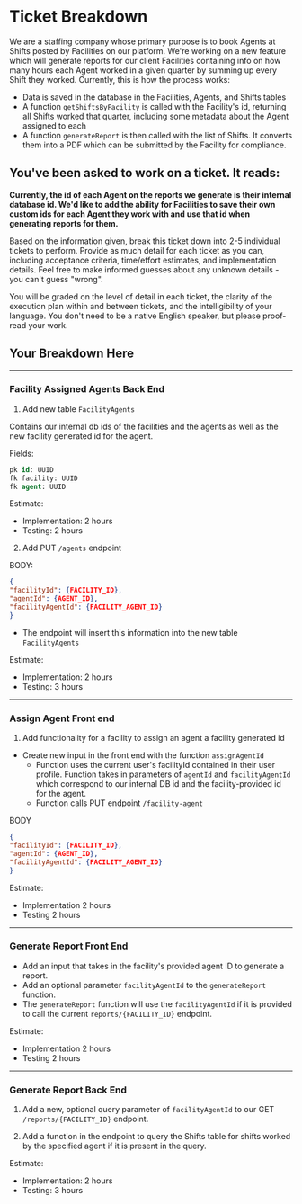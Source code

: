 # Ticket Breakdown

We are a staffing company whose primary purpose is to book Agents at Shifts posted by Facilities on our platform. We're
working on a new feature which will generate reports for our client Facilities containing info on how many hours each
Agent worked in a given quarter by summing up every Shift they worked. Currently, this is how the process works:

- Data is saved in the database in the Facilities, Agents, and Shifts tables
- A function `getShiftsByFacility` is called with the Facility's id, returning all Shifts worked that quarter, including
  some metadata about the Agent assigned to each
- A function `generateReport` is then called with the list of Shifts. It converts them into a PDF which can be submitted
  by the Facility for compliance.

## You've been asked to work on a ticket. It reads:

**Currently, the id of each Agent on the reports we generate is their internal database id. We'd like to add the ability
for Facilities to save their own custom ids for each Agent they work with and use that id when generating reports for
them.**

Based on the information given, break this ticket down into 2-5 individual tickets to perform. Provide as much detail
for each ticket as you can, including acceptance criteria, time/effort estimates, and implementation details. Feel free
to make informed guesses about any unknown details - you can't guess "wrong".

You will be graded on the level of detail in each ticket, the clarity of the execution plan within and between tickets,
and the intelligibility of your language. You don't need to be a native English speaker, but please proof-read your
work.

## Your Breakdown Here

---

### Facility Assigned Agents Back End

1. Add new table `FacilityAgents`

Contains our internal db ids of the facilities and the agents as well as the new facility generated id for the agent.

Fields:

```sql
pk id: UUID
fk facility: UUID
fk agent: UUID
```

Estimate:

- Implementation: 2 hours
- Testing: 2 hours

2. Add PUT `/agents` endpoint

BODY:

```JSON
{
"facilityId": {FACILITY_ID},
"agentId": {AGENT_ID},
"facilityAgentId": {FACILITY_AGENT_ID}
}
```

- The endpoint will insert this information into the new table `FacilityAgents`

Estimate:

- Implementation: 2 hours
- Testing: 3 hours

---

### Assign Agent Front end

1. Add functionality for a facility to assign an agent a facility generated id

- Create new input in the front end with the function `assignAgentId`
  - Function uses the current user's facilityId contained in their user profile. Function takes in parameters of
    `agentId` and `facilityAgentId` which correspond to our internal DB id and the facility-provided id for the agent.
  - Function calls PUT endpoint `/facility-agent`

BODY

```json
{
"facilityId": {FACILITY_ID},
"agentId": {AGENT_ID},
"facilityAgentId": {FACILITY_AGENT_ID}
}
```

Estimate:

- Implementation 2 hours
- Testing 2 hours

---

### Generate Report Front End

- Add an input that takes in the facility's provided agent ID to generate a report.
- Add an optional parameter `facilityAgentId` to the `generateReport` function.
- The `generateReport` function will use the `facilityAgentId` if it is provided to call the current
  `reports/{FACILITY_ID}` endpoint.

Estimate:

- Implementation 2 hours
- Testing 2 hours

---

### Generate Report Back End

1. Add a new, optional query parameter of `facilityAgentId` to our GET `/reports/{FACILITY_ID}` endpoint.

2. Add a function in the endpoint to query the Shifts table for shifts worked by the specified agent if it is present in
   the query.

Estimate:

- Implementation: 2 hours
- Testing: 3 hours
